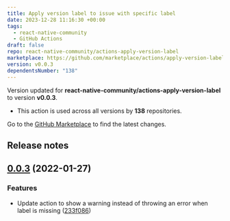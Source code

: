 ```yaml
---
title: Apply version label to issue with specific label
date: 2023-12-28 11:16:30 +00:00
tags:
  - react-native-community
  - GitHub Actions
draft: false
repo: react-native-community/actions-apply-version-label
marketplace: https://github.com/marketplace/actions/apply-version-label-to-issue-with-specific-label
version: v0.0.3
dependentsNumber: "138"
---
```



Version updated for **react-native-community/actions-apply-version-label** to version **v0.0.3**.
- This action is used across all versions by **138** repositories.

Go to the [GitHub Marketplace](https://github.com/marketplace/actions/apply-version-label-to-issue-with-specific-label) to find the latest changes.

## Release notes

## [0.0.3](https://github.com/react-native-community/actions-apply-version-label/compare/v0.0.2...v0.0.3) (2022-01-27)


### Features

* Update action to show a warning instead of throwing an error when label is missing ([233f086](https://github.com/react-native-community/actions-apply-version-label/commit/233f0861c1de9e651fea01cc15def095b903919c))
